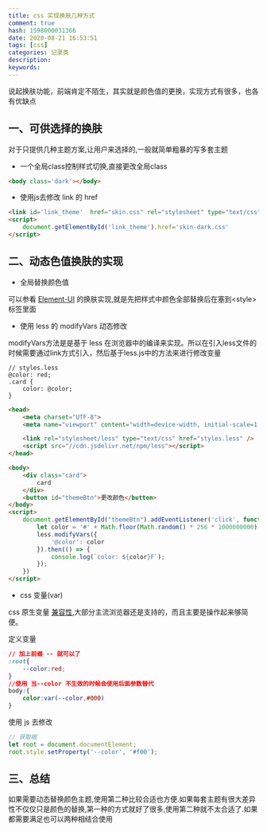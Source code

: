 ```yaml
---
title: css 实现换肤几种方式
comment: true
hash: 1598000031366
date: 2020-08-21 16:53:51
tags: [css]
categories: 记录类
description:
keywords:
---
```


说起换肤功能，前端肯定不陌生，其实就是颜色值的更换，实现方式有很多，也各有优缺点

<!--more-->

## 一、可供选择的换肤
对于只提供几种主题方案,让用户来选择的,一般就简单粗暴的写多套主题
-  一个全局class控制样式切换,直接更改全局class
``` html
<body class='dark'></body>
```

- 使用js去修改 link 的 href
``` html
<link id='link_theme'  href="skin.css" rel="stylesheet" type="text/css"/>
<script>
    document.getElementById('link_theme').href='skin-dark.css'
</script>
```


## 二、动态色值换肤的实现

- 全局替换颜色值

可以参看 [Element-UI](https://elementui.github.io/theme-preview/#/zh-CN) 的换肤实现,就是先把样式中颜色全部替换后在塞到\<style\>标签里面

- 使用 less 的 modifyVars 动态修改

modifyVars方法是是基于 less 在浏览器中的编译来实现。所以在引入less文件的时候需要通过link方式引入，然后基于less.js中的方法来进行修改变量

```less
// styles.less
@color: red;
.card {
    color: @color;
}
```
``` html
<head>
    <meta charset="UTF-8">
    <meta name="viewport" content="width=device-width, initial-scale=1.0">

    <link rel="stylesheet/less" type="text/css" href="styles.less" />
    <script src="//cdn.jsdelivr.net/npm/less"></script>
</head>

<body>
    <div class="card">
        card
    </div>
    <button id="themeBtn">更改颜色</button>
</body>
<script>
    document.getElementById("themeBtn").addEventListener('click', function () {
        let color = '#' + Math.floor(Math.random() * 256 * 1000000000).toString(16).slice(0, 6)
        less.modifyVars({
            '@color': color
        }).then(() => {
            console.log(`color: ${color}F`);
        });
    })
</script>
```

- css 变量(var)

css 原生变量 [兼容性](https://www.caniuse.com/#search=--var),大部分主流浏览器还是支持的，而且主要是操作起来够简便。

定义变量
```css
// 加上前缀 -- 就可以了 
:root{
    --color:red;
}
//使用 当--color 不生效的时候会使用后面参数替代
body:{
    color:var(--color,#000)
}
```
使用 js 去修改
```js
// 获取根
let root = document.documentElement;
root.style.setProperty('--color', '#f00');
```

## 三、总结

如果需要动态替换颜色主题,使用第二种比较合适也方便.如果每套主题有很大差异性不仅仅只是颜色的替换,第一种的方式就好了很多,使用第二种就不太合适了.如果都需要满足也可以两种相结合使用
